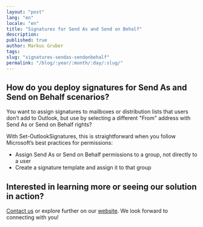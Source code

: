 ```yaml
---
layout: "post"
lang: "en"
locale: "en"
title: "Signatures for Send As and Send on Behalf"
description:
published: true
author: Markus Gruber
tags: 
slug: "signatures-sendas-sendonbehalf"
permalink: "/blog/:year/:month/:day/:slug/"
---
```

## How do you deploy signatures for Send As and Send on Behalf scenarios?
You want to assign signatures to mailboxes or distribution lists that users don’t add to Outlook, but use by selecting a different "From" address with Send As or Send on Behalf rights?

With Set-OutlookSignatures, this is straightforward when you follow Microsoft’s best practices for permissions:
- Assign Send As or Send on Behalf permissions to a group, not directly to a user
- Create a signature template and assign it to that group

## Interested in learning more or seeing our solution in action?
[Contact us](/contact/) or explore further on our [website](/). We look forward to connecting with you!